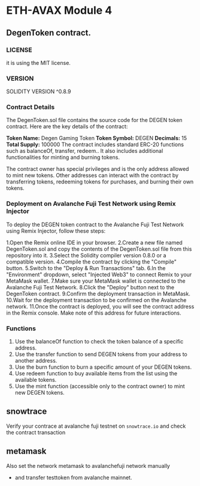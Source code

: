 # ETH-AVAX Module 4
## DegenToken contract.
### LICENSE
 it is using the MIT license.
### VERSION
 SOLIDITY VERSION ^0.8.9

### Contract Details
The DegenToken.sol file contains the source code for the DEGEN token contract. Here are the key details of the contract:

 **Token Name:** Degen Gaming Token
 **Token Symbol:** DEGEN
 **Decimals:** 15
 **Total Supply:** 100000 
 The contract includes standard ERC-20 functions such as balanceOf, transfer, redeem.. It also includes additional functionalities for minting and burning 
 tokens.

The contract owner has special privileges and is the only address allowed to mint new tokens. Other addresses can interact with the contract by transferring tokens, redeeming tokens for purchases, and burning their own tokens.

### Deployment on Avalanche Fuji Test Network using Remix Injector
To deploy the DEGEN token contract to the Avalanche Fuji Test Network using Remix Injector, follow these steps:

1.Open the Remix online IDE in your browser.
2.Create a new file named DegenToken.sol and copy the contents of the DegenToken.sol file from this repository into it.
3.Select the Solidity compiler version 0.8.0 or a compatible version.
4.Compile the contract by clicking the "Compile" button.
5.Switch to the "Deploy & Run Transactions" tab.
6.In the "Environment" dropdown, select "Injected Web3" to connect Remix to your MetaMask wallet.
7.Make sure your MetaMask wallet is connected to the Avalanche Fuji Test Network.
8.Click the "Deploy" button next to the DegenToken contract.
9.Confirm the deployment transaction in MetaMask.
10.Wait for the deployment transaction to be confirmed on the Avalanche network.
11.Once the contract is deployed, you will see the contract address in the Remix console. Make note of this address for future interactions.
 
### Functions
1. Use the balanceOf function to check the token balance of a specific address.
2. Use the transfer function to send DEGEN tokens from your address to another address.
3. Use the burn function to burn a specific amount of your DEGEN tokens.
4. Use redeem function to buy available items from the list using the available tokens.
5. Use the mint function (accessible only to the contract owner) to mint new DEGEN tokens.
 
## snowtrace
Verify your contrace at avalanche fuji testnet on `snowtrace.io` and check the contract transaction

## metamask 
Also set the network metamask to avalanchefuji network manually
* and transfer testtoken from avalanche mainnet.

 
